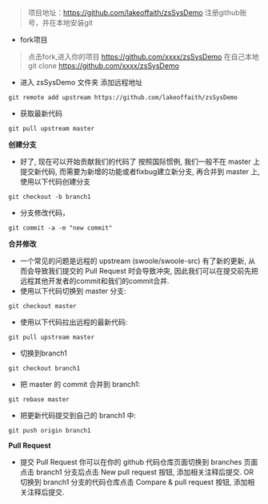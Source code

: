 > 项目地址：https://github.com/lakeoffaith/zsSysDemo
> 注册github账号，并在本地安装git

- fork项目
> 点击fork,进入你的项目 https://github.com/xxxx/zsSysDemo
> 在自己本地git clone https://github.com/xxxx/zsSysDemo

- 进入 zsSysDemo 文件夹 添加远程地址

```
git remote add upstream https://github.com/lakeoffaith/zsSysDemo
```

- 获取最新代码

```
git pull upstream master
```

**创建分支**
- 好了, 现在可以开始贡献我们的代码了 按照国际惯例, 我们一般不在 master 上提交新代码, 而需要为新增的功能或者fixbug建立新分支, 再合并到 master 上, 使用以下代码创建分支

```
git checkout -b branch1
```

- 分支修改代码，
```
git commit -a -m "new commit"
```

**合并修改**
- 一个常见的问题是远程的 upstream (swoole/swoole-src) 有了新的更新, 从而会导致我们提交的 Pull Request 时会导致冲突, 因此我们可以在提交前先把远程其他开发者的commit和我们的commit合并.
- 使用以下代码切换到 master 分支:
```
git checkout master
```

- 使用以下代码拉出远程的最新代码:
```
git pull upstream master
```

- 切换到branch1
```
git checkout branch1
```

- 把 master 的 commit 合并到 branch1:
```
git rebase master
```

- 把更新代码提交到自己的 branch1 中:
```
git push origin branch1
```

**Pull Request**
- 提交 Pull Request
你可以在你的 github 代码仓库页面切换到 branches 页面点击 branch1 分支后点击 New pull request 按钮, 添加相关注释后提交.
OR
切换到 branch1 分支的代码仓库点击 Compare & pull request 按钮, 添加相关注释后提交.

